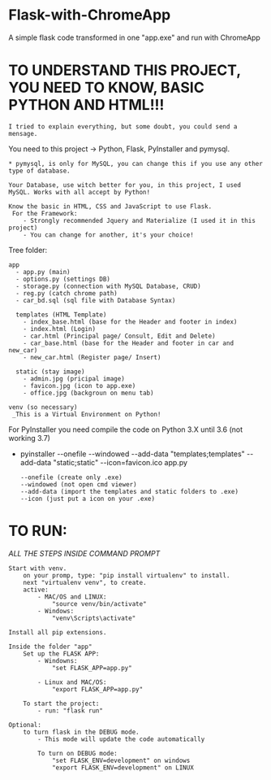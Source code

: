 # Flask-with-ChromeApp
A simple flask code transformed in one "app.exe" and run with ChromeApp

# TO UNDERSTAND THIS PROJECT, YOU NEED TO KNOW, BASIC PYTHON AND HTML!!!
    I tried to explain everything, but some doubt, you could send a mensage.

You need to this project -> Python, Flask, PyInstaller and pymysql.
    
    * pymysql, is only for MySQL, you can change this if you use any other type of database.

    Your Database, use witch better for you, in this project, I used MySQL. Works with all accept by Python!

    Know the basic in HTML, CSS and JavaScript to use Flask.
     For the Framework:
        - Strongly recommended Jquery and Materialize (I used it in this project)
        - You can change for another, it's your choice!

Tree folder:

    app
      - app.py (main)
      - options.py (settings DB)
      - storage.py (connection with MySQL Database, CRUD)
      - reg.py (catch chrome path)
      - car_bd.sql (sql file with Database Syntax)
    
      templates (HTML Template)
        - index_base.html (base for the Header and footer in index)
        - index.html (Login)
        - car.html (Principal page/ Consult, Edit and Delete)
        - car_base.html (base for the Header and footer in car and new_car)
        - new_car.html (Register page/ Insert)

      static (stay image)
        - admin.jpg (pricipal image)
        - favicon.jpg (icon to app.exe)
        - office.jpg (backgroun on menu tab)
    
    venv (so necessary)
     _This is a Virtual Environment on Python!
    
      
For PyInstaller you need compile the code on Python 3.X until 3.6 (not working 3.7)
  - pyinstaller --onefile --windowed --add-data "templates;templates" --add-data "static;static" --icon=favicon.ico app.py
  
        --onefile (create only .exe)
        --windowed (not open cmd viewer)
        --add-data (import the templates and static folders to .exe)
        --icon (just put a icon on your .exe)
  
# TO RUN:

   *ALL THE STEPS INSIDE COMMAND PROMPT*
   
    Start with venv.
        on your promp, type: "pip install virtualenv" to install.
        next "virtualenv venv", to create.
        active:
            - MAC/OS and LINUX:
                "source venv/bin/activate"
            - Windows:
                "venv\Scripts\activate"
                
    Install all pip extensions.
    
    Inside the folder "app"
        Set up the FLASK APP:
            - Windowns:
                "set FLASK_APP=app.py"

            - Linux and MAC/OS:
                "export FLASK_APP=app.py"

        To start the project:
            - run: "flask run"
        
    Optional:
        to turn flask in the DEBUG mode.
            - This mode will update the code automatically
            
            To turn on DEBUG mode:
                "set FLASK_ENV=development" on windows
                "export FLASK_ENV=development" on LINUX
